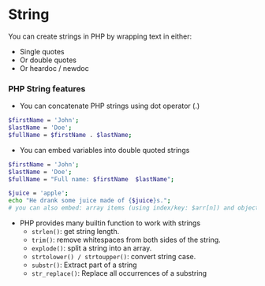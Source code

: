 # String

You can create strings in PHP by wrapping text in either:

- Single quotes
- Or double quotes
- Or heardoc / newdoc

### PHP String features

- You can concatenate PHP strings using dot operator (.)

```sh
$firstName = 'John';
$lastName = 'Doe';
$fullName = $firstName . $lastName;
```

- You can embed variables into double quoted strings

```sh
$firstName = 'John';
$lastName = 'Doe';
$fullName = "Full name: $firstName  $lastName";

$juice = 'apple';
echo "He drank some juice made of {$juice}s.";
# you can also embed: array items (using index/key: $arr[n]) and object properties
```

- PHP provides many builtin function to work with strings
  - `strlen()`: get string length.
  - `trim()`: remove whitespaces from both sides of the string.
  - `explode()`: split a string into an array.
  - `strtolower() / strtoupper()`: convert string case.
  - `substr()`: Extract part of a string
  - `str_replace()`: Replace all occurrences of a substring
